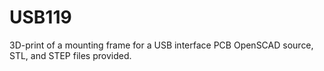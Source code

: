 # USB119
3D-print of a mounting frame for a USB interface PCB
OpenSCAD source, STL, and STEP files provided.

